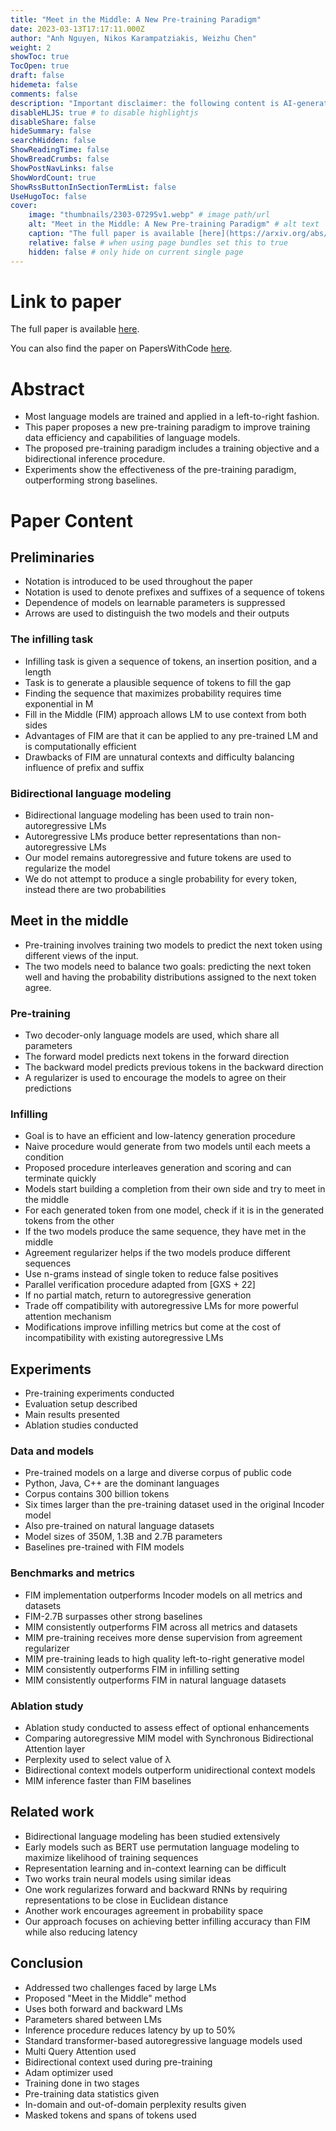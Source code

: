 ```yaml
---
title: "Meet in the Middle: A New Pre-training Paradigm"
date: 2023-03-13T17:17:11.000Z
author: "Anh Nguyen, Nikos Karampatziakis, Weizhu Chen"
weight: 2
showToc: true
TocOpen: true
draft: false
hidemeta: false
comments: false
description: "Important disclaimer: the following content is AI-generated, please make sure to fact check the presented information by reading the full paper."
disableHLJS: true # to disable highlightjs
disableShare: false
hideSummary: false
searchHidden: false
ShowReadingTime: false
ShowBreadCrumbs: false
ShowPostNavLinks: false
ShowWordCount: true
ShowRssButtonInSectionTermList: false
UseHugoToc: false
cover:
    image: "thumbnails/2303-07295v1.webp" # image path/url
    alt: "Meet in the Middle: A New Pre-training Paradigm" # alt text
    caption: "The full paper is available [here](https://arxiv.org/abs/2303.07295)." # display caption under cover
    relative: false # when using page bundles set this to true
    hidden: false # only hide on current single page
---
```


# Link to paper
The full paper is available [here](https://arxiv.org/abs/2303.07295).

You can also find the paper on PapersWithCode [here](https://paperswithcode.com/paper/meet-in-the-middle-a-new-pre-training).

# Abstract
- Most language models are trained and applied in a left-to-right fashion.
- This paper proposes a new pre-training paradigm to improve training data efficiency and capabilities of language models.
- The proposed pre-training paradigm includes a training objective and a bidirectional inference procedure.
- Experiments show the effectiveness of the pre-training paradigm, outperforming strong baselines.

# Paper Content

## Preliminaries
- Notation is introduced to be used throughout the paper
- Notation is used to denote prefixes and suffixes of a sequence of tokens
- Dependence of models on learnable parameters is suppressed
- Arrows are used to distinguish the two models and their outputs

### The infilling task
- Infilling task is given a sequence of tokens, an insertion position, and a length
- Task is to generate a plausible sequence of tokens to fill the gap
- Finding the sequence that maximizes probability requires time exponential in M
- Fill in the Middle (FIM) approach allows LM to use context from both sides
- Advantages of FIM are that it can be applied to any pre-trained LM and is computationally efficient
- Drawbacks of FIM are unnatural contexts and difficulty balancing influence of prefix and suffix

### Bidirectional language modeling
- Bidirectional language modeling has been used to train non-autoregressive LMs
- Autoregressive LMs produce better representations than non-autoregressive LMs
- Our model remains autoregressive and future tokens are used to regularize the model
- We do not attempt to produce a single probability for every token, instead there are two probabilities

## Meet in the middle
- Pre-training involves training two models to predict the next token using different views of the input.
- The two models need to balance two goals: predicting the next token well and having the probability distributions assigned to the next token agree.

### Pre-training
- Two decoder-only language models are used, which share all parameters
- The forward model predicts next tokens in the forward direction
- The backward model predicts previous tokens in the backward direction
- A regularizer is used to encourage the models to agree on their predictions

### Infilling
- Goal is to have an efficient and low-latency generation procedure
- Naive procedure would generate from two models until each meets a condition
- Proposed procedure interleaves generation and scoring and can terminate quickly
- Models start building a completion from their own side and try to meet in the middle
- For each generated token from one model, check if it is in the generated tokens from the other
- If the two models produce the same sequence, they have met in the middle
- Agreement regularizer helps if the two models produce different sequences
- Use n-grams instead of single token to reduce false positives
- Parallel verification procedure adapted from [GXS + 22]
- If no partial match, return to autoregressive generation
- Trade off compatibility with autoregressive LMs for more powerful attention mechanism
- Modifications improve infilling metrics but come at the cost of incompatibility with existing autoregressive LMs

## Experiments
- Pre-training experiments conducted
- Evaluation setup described
- Main results presented
- Ablation studies conducted

### Data and models
- Pre-trained models on a large and diverse corpus of public code
- Python, Java, C++ are the dominant languages
- Corpus contains 300 billion tokens
- Six times larger than the pre-training dataset used in the original Incoder model
- Also pre-trained on natural language datasets
- Model sizes of 350M, 1.3B and 2.7B parameters
- Baselines pre-trained with FIM models

### Benchmarks and metrics
- FIM implementation outperforms Incoder models on all metrics and datasets
- FIM-2.7B surpasses other strong baselines
- MIM consistently outperforms FIM across all metrics and datasets
- MIM pre-training receives more dense supervision from agreement regularizer
- MIM pre-training leads to high quality left-to-right generative model
- MIM consistently outperforms FIM in infilling setting
- MIM consistently outperforms FIM in natural language datasets

### Ablation study
- Ablation study conducted to assess effect of optional enhancements
- Comparing autoregressive MIM model with Synchronous Bidirectional Attention layer
- Perplexity used to select value of λ
- Bidirectional context models outperform unidirectional context models
- MIM inference faster than FIM baselines

## Related work
- Bidirectional language modeling has been studied extensively
- Early models such as BERT use permutation language modeling to maximize likelihood of training sequences
- Representation learning and in-context learning can be difficult
- Two works train neural models using similar ideas
- One work regularizes forward and backward RNNs by requiring representations to be close in Euclidean distance
- Another work encourages agreement in probability space
- Our approach focuses on achieving better infilling accuracy than FIM while also reducing latency

## Conclusion
- Addressed two challenges faced by large LMs
- Proposed "Meet in the Middle" method
- Uses both forward and backward LMs
- Parameters shared between LMs
- Inference procedure reduces latency by up to 50%
- Standard transformer-based autoregressive language models used
- Multi Query Attention used
- Bidirectional context used during pre-training
- Adam optimizer used
- Training done in two stages
- Pre-training data statistics given
- In-domain and out-of-domain perplexity results given
- Masked tokens and spans of tokens used
